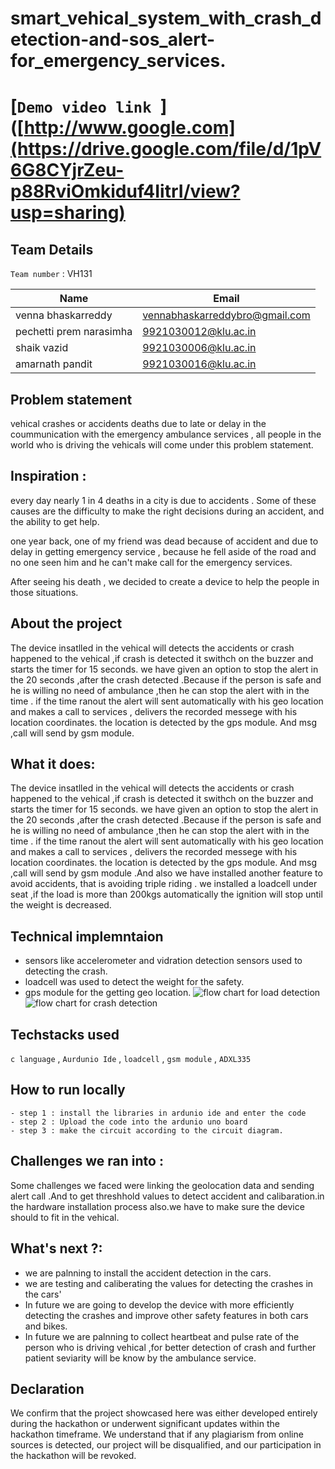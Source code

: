 # smart_vehical_system_with_crash_detection-and-sos_alert-for_emergency_services.

#   [`Demo video link `]([http://www.google.com](https://drive.google.com/file/d/1pV6G8CYjrZeu-p88RviOmkiduf4IitrI/view?usp=sharing) 

## Team Details

`Team number` : VH131

| Name                   | Email                          |
|------------------------|--------------------------------|
| venna bhaskarreddy     | vennabhaskarreddybro@gmail.com |
| pechetti prem narasimha| 9921030012@klu.ac.in           |
| shaik vazid            | 9921030006@klu.ac.in           |
| amarnath pandit        | 9921030016@klu.ac.in           |

## Problem statement 
vehical crashes or accidents deaths due to late or delay in the coummunication with the emergency ambulance services , all people in the world who is driving the vehicals will come under this problem statement.

## Inspiration : 
every day nearly 1 in 4 deaths in a city is due to accidents . Some of these causes are the difficulty to make the right decisions during an accident, and the ability to get help.

one year back, one of my friend was dead because of accident and due to delay in getting  emergency service , because he fell aside of the road and no one seen him and he can't make call for the emergency services.

After seeing his death , we decided to create a device to help the people in those situations.

## About the project
The device insatlled in the vehical will detects the accidents or crash happened to the vehical ,if crash is detected it swithch on the buzzer and starts the timer for 15 seconds. we have given an option to stop the alert in the 20 seconds ,after the crash detected .Because if the person is safe and he is willing no need of ambulance ,then he can stop the alert with in the time . if the time ranout the alert will sent automatically with his geo location and makes a call to services , delivers the recorded messege with his location coordinates. the location is detected by the gps module. And msg ,call will send by gsm module.

## What it does:
The device insatlled in the vehical will detects the accidents or crash happened to the vehical ,if crash is detected it swithch on the buzzer and starts the timer for 15 seconds. we have given an option to stop the alert in the 20 seconds ,after the crash detected .Because if the person is safe and he is willing no need of ambulance ,then he can stop the alert with in the time . if the time ranout the alert will sent automatically with his geo location and makes a call to services , delivers the recorded messege with his location coordinates. the location is detected by the gps module. And msg ,call will send by gsm module .And also we have installed another feature to avoid accidents, that is avoiding triple riding . we installed a loadcell under seat ,if the load is more than 200kgs automatically the ignition will stop until the weight is decreased.

## Technical implemntaion 
- sensors like accelerometer and vidration detection sensors used to detecting the crash.
- loadcell was used to detect the weight for the safety.
- gps module for the getting geo location.
![flow chart for load detection](https://github.com/vennabhaskar/smart_vehical_system_with_crash_detection-and-sos_alert-for_emergency_services./assets/163627309/8444b01e-3b7c-4dc2-8fac-1c6a361500eb)
![flow chart for crash detection](https://github.com/vennabhaskar/smart_vehical_system_with_crash_detection-and-sos_alert-for_emergency_services./assets/163627309/c841dac6-a889-4431-9581-c2ec46ef0659)

## Techstacks used 
`c language` , `Aurdunio Ide` , `loadcell` , `gsm module` , `ADXL335`

## How to run locally 

```
- step 1 : install the libraries in ardunio ide and enter the code
- step 2 : Upload the code into the ardunio uno board
- step 3 : make the circuit according to the circuit diagram.
```

## Challenges we ran into :
Some challenges we faced were linking the geolocation data and sending alert call .And to get threshhold values to detect accident and calibaration.in the hardware installation process also.we have to make  sure the device should to fit in the vehical.

## What's next ?: 
- we are palnning to install the accident detection in the cars.
- we are testing and caliberating the values for detecting the crashes in the cars'
- In future we are going to develop the device with more efficiently detecting the crashes and improve  other safety features in both cars and bikes.
- In future we are palnning to collect heartbeat and pulse rate of the person who is driving  vehical ,for better detection of crash and further patient 
  seviarity will be know by the ambulance service.

## Declaration
We confirm that the project showcased here was either developed entirely during the hackathon or underwent significant updates within the hackathon timeframe. We understand that if any plagiarism from online sources is detected, our project will be disqualified, and our participation in the hackathon will be revoked.



